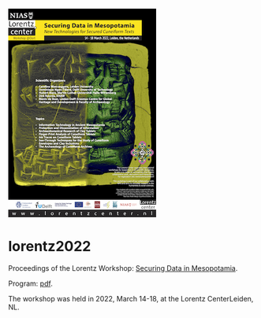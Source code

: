 ![poster](assets/poster.png)

# lorentz2022

Proceedings of the Lorentz Workshop:
[Securing Data in Mesopotamia](https://www.lorentzcenter.nl/securing-data-in-mesopotamia-new-technologies-for-secured-cuneiform-texts.html).

Program: [pdf](https://www.lorentzcenter.nl/index.php?pntType=ConPagina&id=1567&conPaginaProgrammaDagId=158&pntHandler=DownloadAction).

The workshop was held in 2022, March 14-18, at the Lorentz CenterLeiden, NL.

